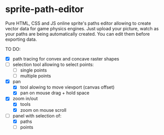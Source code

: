 # sprite-path-editor
Pure HTML, CSS and JS online sprite's paths editor allowing to create vector data for game physics engines. Just upload your picture, watch as your paths are being automatically created. You can edit them before exporting data.

TO DO:
- [x] path tracing for convex and concave raster shapes
- [ ] selection tool allowing to select points:
  - [ ] single points
  - [ ] multiple points
- [x] pan
  - [x] tool alowing to move vievport (canvas offset)
  - [x] pan on mouse drag + hold space
- [x] zoom in/out
  - [x] tools
  - [x] zoom on mouse scroll
- [ ] panel with selection of:
  - [x] paths
  - [ ] points
